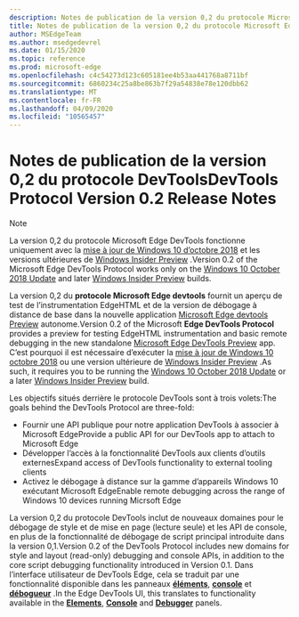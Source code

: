 ```yaml
---
description: Notes de publication de la version 0,2 du protocole Microsoft Edge DevTools
title: Notes de publication de la version 0,2 du protocole Microsoft Edge DevTools
author: MSEdgeTeam
ms.author: msedgedevrel
ms.date: 01/15/2020
ms.topic: reference
ms.prod: microsoft-edge
ms.openlocfilehash: c4c54273d123c605181ee4b53aa441768a8711bf
ms.sourcegitcommit: 6860234c25a8be863b7f29a54838e78e120dbb62
ms.translationtype: MT
ms.contentlocale: fr-FR
ms.lasthandoff: 04/09/2020
ms.locfileid: "10565457"
---
```

# <span data-ttu-id="4054f-103">Notes de publication de la version 0,2 du protocole DevTools</span><span class="sxs-lookup"><span data-stu-id="4054f-103">DevTools Protocol Version 0.2 Release Notes</span></span>

> [!NOTE]
> <span data-ttu-id="4054f-104">La version 0,2 du protocole Microsoft Edge DevTools fonctionne uniquement avec la [mise à jour de Windows 10 d’octobre 2018](/windows/uwp/whats-new/windows-10-build-17763) et les versions ultérieures de [Windows Insider Preview](https://insider.windows.com/getting-started/) .</span><span class="sxs-lookup"><span data-stu-id="4054f-104">Version 0.2 of the Microsoft Edge DevTools Protocol works only on the [Windows 10 October 2018 Update](/windows/uwp/whats-new/windows-10-build-17763) and later [Windows Insider Preview](https://insider.windows.com/getting-started/) builds.</span></span>

<span data-ttu-id="4054f-105">La version 0,2 du **protocole Microsoft Edge devtools** fournit un aperçu de test de l’instrumentation EdgeHTML et de la version de débogage à distance de base dans la nouvelle application [Microsoft Edge devtools Preview](https://www.microsoft.com/store/p/microsoft-edge-devtools-preview/9mzbfrmz0mnj?activetab=pivot%3aoverviewtab) autonome.</span><span class="sxs-lookup"><span data-stu-id="4054f-105">Version 0.2 of the Microsoft **Edge DevTools Protocol** provides a preview for testing EdgeHTML instrumentation and basic remote debugging in the new standalone [Microsoft Edge DevTools Preview](https://www.microsoft.com/store/p/microsoft-edge-devtools-preview/9mzbfrmz0mnj?activetab=pivot%3aoverviewtab) app.</span></span> <span data-ttu-id="4054f-106">C’est pourquoi il est nécessaire d’exécuter la [mise à jour de Windows 10 octobre 2018](/windows/uwp/whats-new/windows-10-build-17763) ou une version ultérieure de [Windows Insider Preview](https://insider.windows.com/getting-started/) .</span><span class="sxs-lookup"><span data-stu-id="4054f-106">As such, it requires you to be running the [Windows 10 October 2018 Update](/windows/uwp/whats-new/windows-10-build-17763) or a later [Windows Insider Preview](https://insider.windows.com/getting-started/) build.</span></span>

<span data-ttu-id="4054f-107">Les objectifs situés derrière le protocole DevTools sont à trois volets:</span><span class="sxs-lookup"><span data-stu-id="4054f-107">The goals behind the DevTools Protocol are three-fold:</span></span>

 - <span data-ttu-id="4054f-108">Fournir une API publique pour notre application DevTools à associer à Microsoft Edge</span><span class="sxs-lookup"><span data-stu-id="4054f-108">Provide a public API for our DevTools app to attach to Microsoft Edge</span></span>
 - <span data-ttu-id="4054f-109">Développer l’accès à la fonctionnalité DevTools aux clients d’outils externes</span><span class="sxs-lookup"><span data-stu-id="4054f-109">Expand access of DevTools functionality to external tooling clients</span></span>
 - <span data-ttu-id="4054f-110">Activez le débogage à distance sur la gamme d’appareils Windows 10 exécutant Microsoft Edge</span><span class="sxs-lookup"><span data-stu-id="4054f-110">Enable remote debugging across the range of Windows 10 devices running Micrsoft Edge</span></span> 

<span data-ttu-id="4054f-111">La version 0,2 du protocole DevTools inclut de nouveaux domaines pour le débogage de style et de mise en page (lecture seule) et les API de console, en plus de la fonctionnalité de débogage de script principal introduite dans la version 0,1.</span><span class="sxs-lookup"><span data-stu-id="4054f-111">Version 0.2 of the DevTools Protocol includes new domains for style and layout (read-only) debugging and console APIs, in addition to the core script debugging functionality introduced in Version 0.1.</span></span> <span data-ttu-id="4054f-112">Dans l’interface utilisateur de DevTools Edge, cela se traduit par une fonctionnalité disponible dans les panneaux [**éléments**](../../devtools-guide/elements.md), [**console**](../../devtools-guide/console.md) et [**débogueur**](../../devtools-guide/debugger.md) .</span><span class="sxs-lookup"><span data-stu-id="4054f-112">In the Edge DevTools UI, this translates to functionality available in the [**Elements**](../../devtools-guide/elements.md), [**Console**](../../devtools-guide/console.md) and [**Debugger**](../../devtools-guide/debugger.md)  panels.</span></span>
